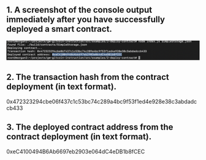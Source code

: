 
## 1. A screenshot of the console output immediately after you have successfully deployed a smart contract.
![](./contract_deploy.png)
## 2. The transaction hash from the contract deployment (in text format).
0x472323294cbe06f437c1c53bc74c289a4bc9f53f1ed4e928e38c3abdadccb433
## 3. The deployed contract address from the contract deployment (in text format).
0xeC4100494B6Ab6697eb2903e064dC4eDB1b8fCEC
